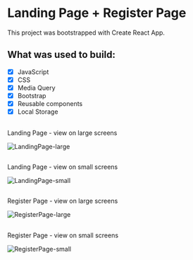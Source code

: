 # Landing Page + Register Page

This project was bootstrapped with Create React App.

## What was used to build:

- [x] JavaScript
- [x] CSS
- [x] Media Query
- [x] Bootstrap
- [x] Reusable components
- [x] Local Storage
##
 Landing Page - view on large screens
 
![LandingPage-large](https://user-images.githubusercontent.com/88293904/156934141-cda1106a-2358-4f86-9525-9c1388be5593.gif)
##
Landing Page - view on small screens

![LandingPage-small](https://user-images.githubusercontent.com/88293904/156934148-81f64ccd-9894-4c8a-82c4-db4f47a532d3.gif)
##
Register Page - view on large screens

![RegisterPage-large](https://user-images.githubusercontent.com/88293904/156934974-e789cfb7-188f-4556-9e07-df05bd53298a.gif)
##
Register Page - view on small screens

![RegisterPage-small](https://user-images.githubusercontent.com/88293904/156934773-1845016e-678a-403a-a0e3-aaf3874f7f05.gif)


